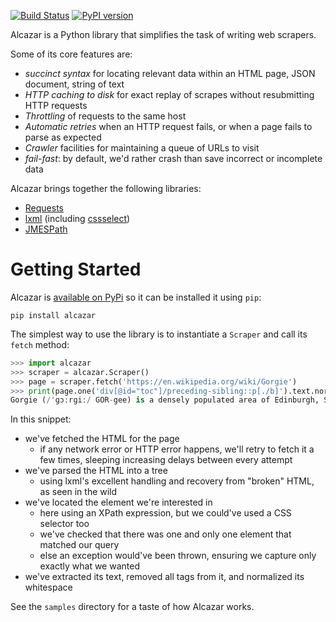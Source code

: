[![Build Status](https://travis-ci.org/saintamh/alcazar.svg?branch=master)](https://travis-ci.org/saintamh/alcazar)
[![PyPI version](https://badge.fury.io/py/alcazar.svg)](https://pypi.org/project/alcazar/)

Alcazar is a Python library that simplifies the task of writing web scrapers.

Some of its core features are:

* *succinct syntax* for locating relevant data within an HTML page, JSON document, string of text
* *HTTP caching to disk* for exact replay of scrapes without resubmitting HTTP requests
* *Throttling* of requests to the same host
* *Automatic retries* when an HTTP request fails, or when a page fails to parse as expected
* *Crawler* facilities for maintaining a queue of URLs to visit
* *fail-fast*: by default, we'd rather crash than save incorrect or incomplete data

Alcazar brings together the following libraries:

* [Requests](https://github.com/requests/requests)
* [lxml](https://lxml.de/) (including [cssselect](https://lxml.de/cssselect.html))
* [JMESPath](http://jmespath.org/)

Getting Started
===============

Alcazar is [available on PyPi](https://pypi.org/project/alcazar/) so it can be installed it using `pip`:

```
pip install alcazar
```

The simplest way to use the library is to instantiate a `Scraper` and call its `fetch` method:

```python
>>> import alcazar
>>> scraper = alcazar.Scraper()
>>> page = scraper.fetch('https://en.wikipedia.org/wiki/Gorgie')
>>> print(page.one('div[@id="toc"]/preceding-sibling::p[./b]').text.normalized)
Gorgie (/ˈɡɔːrɡiː/ GOR-gee) is a densely populated area of Edinburgh, Scotland. It is located in the west of the city and borders Murrayfield, Ardmillan and Dalry.
```

In this snippet:

* we've fetched the HTML for the page
  * if any network error or HTTP error happens, we'll retry to fetch it a few times, sleeping increasing delays between every attempt
* we've parsed the HTML into a tree
  * using lxml's excellent handling and recovery from "broken" HTML, as seen in the wild
* we've located the element we're interested in
  * here using an XPath expression, but we could've used a CSS selector too
  * we've checked that there was one and only one element that matched our query
  * else an exception would've been thrown, ensuring we capture only exactly what we wanted
* we've extracted its text, removed all tags from it, and normalized its whitespace

See the `samples` directory for a taste of how Alcazar works.
